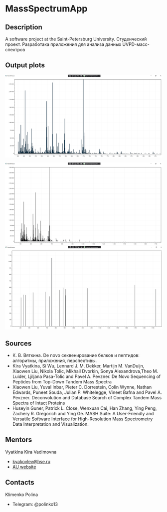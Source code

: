 # MassSpectrumApp

## Description

A software project at the Saint-Petersburg University. 
Студенческий проект. Разработака приложения для анализа данных UVPD-масс-спектров

## Output plots

![alt text](images/Pic1.png)

![alt text](images/Pic2.png)
![alt text](images/Pic3.png)



## Sources

- К. В. Вяткина. De novo секвенирование белков и пептидов: алгоритмы, приложения, перспективы.
- Kira Vyatkina, Si Wu, Lennard J. M. Dekker, Martijn M. VanDuijn, Xiaowen Liu, Nikola Tolic, Mikhail Dvorkin, Sonya Alexandrova,Theo M. Luider, Ljiljana Pasa-Tolic and Pavel A. Pevzner. De Novo Sequencing of Peptides from Top-Down Tandem Mass Spectra 
- Xiaowen Liu, Yuval Inbar, Pieter C. Dorrestein, Colin Wynne, Nathan Edwards, Puneet Souda, Julian P. Whitelegge, Vineet Bafna and Pavel A. Pevzner. Deconvolution and Database Search of Complex Tandem Mass Spectra of Intact Proteins
- Huseyin Guner, Patrick L. Close, Wenxuan Cai, Han Zhang, Ying Peng, Zachery R. Gregorich and Ying Ge. MASH Suite: A User-Friendly and Versatile Software Interface for High-Resolution Mass Spectrometry Data Interpretation and Visualization. 

## Mentors

Vyatkina Kira Vadimovna

- kyakovlev@hse.ru
- [AU website](https://spbau.ru/ob-universitete/kafedryi/kafedra-bioinformatiki-i-matematicheskoj-biologii/pps/vyatkina-kira-vadimovna)

## Contacts

Klimenko Polina

- Telegram: @polinko13

